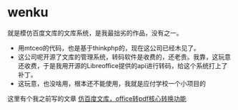 # wenku

就是模仿百度文库的文库系统，是我最拙劣的作品，没有之一。

* 用mtceo的代码，也是基于thinkphp的，现在这公司已经木见了。
* 这公司呢开源了文库的管理系统，转码软件是收费的，还老贵。我靠，这玩意还收费，于是我用开源的Libreoffice提供的api进行转码，给这个系统打上了补丁。
* 这玩意，也没啥用，根本还不能使用，我就是应付学校一个小项目的

这里有个我之前写的文章 [仿百度文库，office转pdf核心转换功能](http://user.qzone.qq.com/269832017/2)
